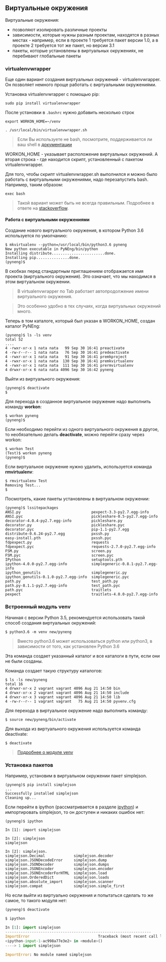 ## Виртуальные окружения

Виртуальные окружения:

* позволяют изолировать различные проекты
* зависимости, которые нужны разным проектам, находятся в разных местах - например, если в проекте 1 требуется пакет версии 1.0, а в проекте 2 требуется тот же пакет, но версии 3.1
* пакеты, которые установлены в виртуальных окружениях, не перебивают глобальные пакеты


### virtualenvwrapper

Еще один вариант создания виртуальных окружений - virtualenvwrapper.
Он позволяет немного проще работать с виртуальными окружениями.

Установка virtualenvwrapper с помощью pip:
```
sudo pip install virtualenvwrapper
```

После установки в ```.bashrc``` нужно добавить несколько строк
```
export WORKON_HOME=~/venv

. /usr/local/bin/virtualenvwrapper.sh
```

> Если Вы используете не bash, посмотрите, поддерживается ли ваш shell в [документации](http://virtualenvwrapper.readthedocs.io/en/latest/install.html)

WORKON_HOME - указывает расположение виртуальных окружений.
А вторая строка - где находится скрипт, установленный с пакетом virtualenvwrapper.

Для того, чтобы скрипт virtualenvwrapper.sh выполнился и можно было работать с виртуальными окружениями, надо перезапустить bash. Например, таким образом:
```
exec bash
```


> Такой вариант может быть не всегда правильным. Подробнее в ответе на [stackoverflow](http://stackoverflow.com/questions/2518127/how-do-i-reload-bashrc-without-logging-out-and-back-in).

#### Работа с виртуальными окружениями

Создание нового виртуального окружения, в котором Python 3.6 используется по умолчанию:
```
$ mkvirtualenv --python=/usr/local/bin/python3.6 pyneng
New python executable in PyNEng/bin/python
Installing distribute........................done.
Installing pip...............done.
(pyneng)$ 
```

В скобках перед стандартным приглашением отображается имя проекта (виртуального окружения).
Это означает, что мы находимся в этом виртуальном окружении.


> В virtualenvwrapper по Tab работает автопродолжение имени виртуального окружения. 

> Это особенно удобно в тех случаях, когда виртуальных окружений много.


Теперь в том каталоге, который был указан в WORKON_HOME, создан каталог PyNEng:
```
(pyneng)$ ls -ls venv
total 52
....
4 -rwxr-xr-x 1 nata nata   99 Sep 30 16:41 preactivate
4 -rw-r--r-- 1 nata nata   76 Sep 30 16:41 predeactivate
4 -rwxr-xr-x 1 nata nata   91 Sep 30 16:41 premkproject
4 -rwxr-xr-x 1 nata nata  130 Sep 30 16:41 premkvirtualenv
4 -rwxr-xr-x 1 nata nata  111 Sep 30 16:41 prermvirtualenv
4 drwxr-xr-x 6 nata nata 4096 Sep 30 16:42 pyneng
```

Выйти из виртуального окружения:
```
(pyneng)$ deactivate 
$ 
```

Для перехода в созданное виртуальное окружение надо выполнить команду __workon__:
```
$ workon pyneng
(pyneng)$ 
```

Если необходимо перейти из одного виртуального окружения в другое, то необязательно делать __deactivate__, можно перейти сразу через workon:
```
$ workon Test
(Test)$ workon pyneng
(pyneng)$ 
```

Если виртуальное окружение нужно удалить, используется команда __rmvirtualenv__:
```
$ rmvirtualenv Test
Removing Test...
$ 
```

Посмотреть, какие пакеты установлены в виртуальном окружении:
```
(pyneng)$ lssitepackages
ANSI.py                                pexpect-3.3-py2.7.egg-info
ANSI.pyc                               pickleshare-0.5-py2.7.egg-info
decorator-4.0.4-py2.7.egg-info         pickleshare.py
decorator.py                           pickleshare.pyc
decorator.pyc                          pip-1.1-py2.7.egg
distribute-0.6.24-py2.7.egg            pxssh.py
easy-install.pth                       pxssh.pyc
fdpexpect.py                           requests
fdpexpect.pyc                          requests-2.7.0-py2.7.egg-info
FSM.py                                 screen.py
FSM.pyc                                screen.pyc
IPython                                setuptools.pth
ipython-4.0.0-py2.7.egg-info           simplegeneric-0.8.1-py2.7.egg-info
ipython_genutils                       simplegeneric.py
ipython_genutils-0.1.0-py2.7.egg-info  simplegeneric.pyc
path.py                                test_path.py
path.py-8.1.1-py2.7.egg-info           test_path.pyc
path.pyc                               traitlets
pexpect                                traitlets-4.0.0-py2.7.egg-info
```

### Встроенный модуль venv

Начиная с версии Python 3.5, рекомендуется использовать такой способ создания виртуальных окружений:
```
$ python3.6 -m venv new/pyneng
```

> Вместо python3.6 может использоваться python или python3, в зависимости от того, как установлен Python 3.6

Эта команда создает указанный каталог и все каталоги в пути, если они не были созданы.

Команда создает такую структуру каталогов:
```
$ ls -ls new/pyneng
total 16
4 drwxr-xr-x 2 vagrant vagrant 4096 Aug 21 14:50 bin
4 drwxr-xr-x 2 vagrant vagrant 4096 Aug 21 14:50 include
4 drwxr-xr-x 3 vagrant vagrant 4096 Aug 21 14:50 lib
4 -rw-r--r-- 1 vagrant vagrant   75 Aug 21 14:50 pyvenv.cfg
```

Для перехода в виртуальное окружение надо выполнить команду:
```
$ source new/pyneng/bin/activate
```

Для выхода из виртуального окружения используется команда deactivate:
```
$ deactivate
```

> [Подробнее о модуле venv](https://docs.python.org/3/library/venv.html#module-venv)


### Установка пакетов

Например, установим в виртуальном окружении пакет simplejson. 
```
(pyneng)$ pip install simplejson
...
Successfully installed simplejson
Cleaning up...
```

Если перейти в ipython (рассматривается в разделе [ipython](../02_start/1_ipython.md)) и импортировать simplejson, то он доступен и никаких ошибок нет:
```
(pyneng)$ ipython

In [1]: import simplejson

In [2]: simplejson
simplejson

In [2]: simplejson.
simplejson.Decimal             simplejson.decoder
simplejson.JSONDecodeError     simplejson.dump
simplejson.JSONDecoder         simplejson.dumps
simplejson.JSONEncoder         simplejson.encoder
simplejson.JSONEncoderForHTML  simplejson.load
simplejson.OrderedDict         simplejson.loads
simplejson.absolute_import     simplejson.scanner
simplejson.compat              simplejson.simple_first
```

Но если выйти из виртуально окружения и попытаться сделать то же самое, то такого модуля нет:
```python
(pyneng)$ deactivate 

$ ipython

In [1]: import simplejson
------------------------------------------------------------------
ImportError                               Traceback (most recent call last)
<ipython-input-1-ac998a77e3e2> in <module>()
----> 1 import simplejson

ImportError: No module named simplejson
```


